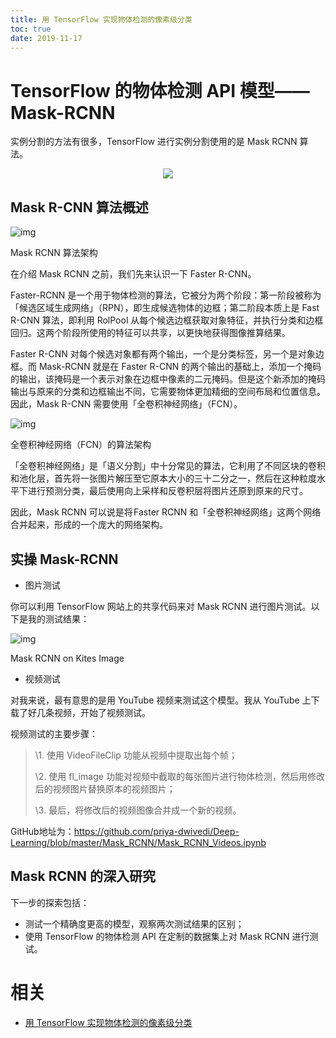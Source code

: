 ```yaml
---
title: 用 TensorFlow 实现物体检测的像素级分类
toc: true
date: 2019-11-17
---
```

# TensorFlow 的物体检测 API 模型——Mask-RCNN


实例分割的方法有很多，TensorFlow 进行实例分割使用的是 Mask RCNN 算法。


<center>

![](http://images.iterate.site/blog/image/20191029014401.gif?imageslim)

</center>


##   **Mask R-CNN 算法概述**

![img](https://mmbiz.qpic.cn/mmbiz_jpg/bicdMLzImlibRnHcd2Twd3Dd6Thy2BxOeBcrdoWqVqCAfGXnjGlPIJYwsfTg9SwGibeHq779Xia4hZdIbREjV1ib5Pw/640?wx_fmt=jpeg&tp=webp&wxfrom=5&wx_lazy=1&wx_co=1)

Mask RCNN 算法架构

在介绍 Mask RCNN 之前，我们先来认识一下 Faster R-CNN。

Faster-RCNN 是一个用于物体检测的算法，它被分为两个阶段：第一阶段被称为「候选区域生成网络」（RPN），即生成候选物体的边框；第二阶段本质上是 Fast R-CNN 算法，即利用 RolPool 从每个候选边框获取对象特征，并执行分类和边框回归。这两个阶段所使用的特征可以共享，以更快地获得图像推算结果。

Faster R-CNN 对每个候选对象都有两个输出，一个是分类标签，另一个是对象边框。而 Mask-RCNN 就是在 Faster R-CNN 的两个输出的基础上，添加一个掩码的输出，该掩码是一个表示对象在边框中像素的二元掩码。但是这个新添加的掩码输出与原来的分类和边框输出不同，它需要物体更加精细的空间布局和位置信息。因此，Mask R-CNN 需要使用「全卷积神经网络」（FCN）。

![img](https://mmbiz.qpic.cn/mmbiz_jpg/bicdMLzImlibRnHcd2Twd3Dd6Thy2BxOeBW1Get8LlJqNSy7nfnNPtdRxWGqzrBFX8OGKvy6YUibGJT7ATC0tq6aQ/640?wx_fmt=jpeg&tp=webp&wxfrom=5&wx_lazy=1&wx_co=1)

全卷积神经网络（FCN）的算法架构

「全卷积神经网络」是「语义分割」中十分常见的算法，它利用了不同区块的卷积和池化层，首先将一张图片解压至它原本大小的三十二分之一，然后在这种粒度水平下进行预测分类，最后使用向上采样和反卷积层将图片还原到原来的尺寸。

因此，Mask RCNN 可以说是将 Faster RCNN 和「全卷积神经网络」这两个网络合并起来，形成的一个庞大的网络架构。

###

##   **实操 Mask-RCNN**

- 图片测试

你可以利用 TensorFlow 网站上的共享代码来对 Mask RCNN 进行图片测试。以下是我的测试结果：

![img](https://mmbiz.qpic.cn/mmbiz_jpg/bicdMLzImlibRnHcd2Twd3Dd6Thy2BxOeBXWGrjkFe8GEU7Cryzzr0GKAaQflz5VPk1E1NGrBXE3kf2icr2rDxgicA/640?wx_fmt=jpeg&tp=webp&wxfrom=5&wx_lazy=1&wx_co=1)

Mask RCNN on Kites Image

- 视频测试

对我来说，最有意思的是用 YouTube 视频来测试这个模型。我从 YouTube 上下载了好几条视频，开始了视频测试。

视频测试的主要步骤：

> \1. 使用 VideoFileClip 功能从视频中提取出每个帧；
>
> \2. 使用 fl_image 功能对视频中截取的每张图片进行物体检测，然后用修改后的视频图片替换原本的视频图片；
>
> \3. 最后，将修改后的视频图像合并成一个新的视频。

GitHub地址为：https://github.com/priya-dwivedi/Deep-Learning/blob/master/Mask_RCNN/Mask_RCNN_Videos.ipynb

###

##   **Mask RCNN 的深入研究**

下一步的探索包括：

- 测试一个精确度更高的模型，观察两次测试结果的区别；
- 使用 TensorFlow 的物体检测 API 在定制的数据集上对 Mask RCNN 进行测试。


# 相关

- [用 TensorFlow 实现物体检测的像素级分类](https://mp.weixin.qq.com/s?__biz=MjM5ODU3OTIyOA==&mid=2650670816&idx=2&sn=747deed91407319e87c64879148d3dfd&chksm=bec23b9389b5b285d0d1b34ea7beaffa6b19a481a9e20ed8f2ccbed66d4e5e18347d9770563e&mpshare=1&scene=1&srcid=0421BigpEOThOUV7lF3t8cCn#rd)
